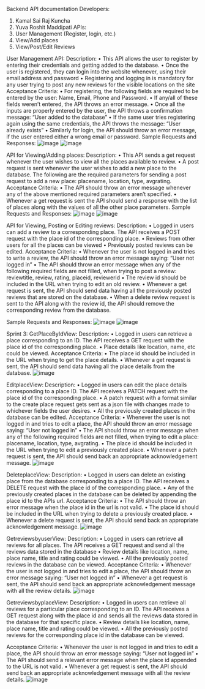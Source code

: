 Backend API documentation
Developers:
1. Kamal Sai Raj Kuncha
2. Yuva Roshit Maddipati
APIs: 
1.	User Management (Register, login, etc.)
2.	View/Add places
3.	View/Post/Edit Reviews

User Management API:
Description:
•	This API allows the user to register by entering their credentials and getting added to the database.
•	Once the user is registered, they can login into the website whenever, using their email address and password
•	Registering and logging in is mandatory for any user trying to post any new reviews for the visible locations on the site
Acceptance Criteria:
•	For registering, the following fields are required to be entered by the user: Name, Email, Phone and Password.
•	If any/all of these fields weren’t entered, the API throws an error message.
•	Once all the inputs are properly entered by the user, the API throws a confirmation message: “User added to the database”
•	If the same user tries registering again using the same credentials, the API throws the message: “User already exists”
•	Similarly for login, the API should throw an error message, if the user entered either a wrong email or password.
Sample Requests and Responses:
![image](https://user-images.githubusercontent.com/38933993/163862284-5f819808-3189-43fc-b5ba-0c8350378ad3.png)
![image](https://user-images.githubusercontent.com/38933993/163862304-33e669b8-bafc-4eda-8bc5-979d03c10cbe.png)

API for Viewing/Adding places:
Description:
•	This API sends a get request whenever the user wishes to view all the places available to review.
•	A post request is sent whenever the user wishes to add a new place to the database. The following are the required parameters for sending a post request to add a new place: placename, location, type, avgrating.
Acceptance Criteria:
•	The API should throw an error message whenever any of the above mentioned required parameters aren’t specified.
•	Whenever a get request is sent the API should send a response with the list of places along with the values of all the other place parameters.
Sample Requests and Responses:
![image](https://user-images.githubusercontent.com/38933993/163862518-ac209298-2c44-498e-896d-5fed39dad9dc.png)
![image](https://user-images.githubusercontent.com/38933993/163862535-1f949a81-c555-4e07-bf2a-a0a72ed7ae05.png)

API for Viewing, Posting or Editing reviews:
Description:
•	Logged in users can add a review to a corresponding place. The API receives a POST request with the place id of the corresponding place.
•	Reviews from other users for all the places can be viewed
•	Previously posted reviews can be edited.
Acceptance Criteria:
•	Whenever the user is not logged in and tries to write a review, the API should throw an error message saying: “User not logged in”
•	The API should throw an error message when any of the following required fields are not filled, when trying to post a review: reviewtitle, review, rating, placeid, reviewerid
•	The review id should be included in the URL when trying to edit an old review.
•	Whenever a get request is sent, the API should send data having all the previously posted reviews that are stored on the database.
•	When a delete review request is sent to the API along with the review id, the API should remove the corresponding review from the database.

Sample Requests and Responses:
![image](https://user-images.githubusercontent.com/38933993/163862699-1c2b9460-aed5-4e20-a51e-ed49d976ab17.png)
![image](https://user-images.githubusercontent.com/38933993/163862720-7275fba5-a6eb-42d9-adb0-ebe9e8073861.png)

Sprint 3:
GetPlaceByIdView:
Description:
•	Logged in users can retrieve a place corresponding to an ID. The API receives a GET request with the place id of the corresponding place.
•	Place details like location, name, etc could be viewed.
Acceptance Criteria:
•	The place id should be included in the URL when trying to get the place details.
•	Whenever a get request is sent, the API should send data having all the place details from the database.
![image](https://user-images.githubusercontent.com/38933993/163862840-17944e3b-e9a2-43c7-8a07-edca911aa14c.png)

EditplaceView:
Description:
•	Logged in users can edit the place details corresponding to a place ID. The API receives a PATCH request with the place id of the corresponding place.
•	A patch request with a format similar to the create place request gets sent as a json file with changes made to whichever fields the user desires.
•	All the previously created places in the database can be edited.
Acceptance Criteria:
•	Whenever the user is not logged in and tries to edit a place, the API should throw an error message saying: “User not logged in”
•	The API should throw an error message when any of the following required fields are not filled, when trying to edit a place: placename, location, type, avgrating.
•	The place id should be included in the URL when trying to edit a previously created place.
•	Whenever a patch request is sent, the API should send back an appropriate acknowledgement message.
![image](https://user-images.githubusercontent.com/38933993/163863186-71ca5bbf-a085-4c20-97c2-25924017ed27.png)

DeleteplaceView:
Description:
•	Logged in users can delete an existing place from the database corresponding to a place ID. The API receives a DELETE request with the place id of the corresponding place.
•	Any of the previously created places in the database can be deleted by appending the place id to the APIs url.
Acceptance Criteria:
•	The API should throw an error message when the place id in the url is not valid.
•	The place id should be included in the URL when trying to delete a previously created place.
•	Whenever a delete request is sent, the API should send back an appropriate acknowledgement message.
![image](https://user-images.githubusercontent.com/38933993/163863281-3c0901f2-c091-4fad-9b07-48b041b31c69.png)

GetreviewsbyuserView:
Description:
•	Logged in users can retrieve all reviews for all places. The API receives a GET request and send all the reviews data stored in the database
•	Review details like location, name, place name, title and rating could be viewed.
•	All the previously posted reviews in the database can be viewed.
Acceptance Criteria:
•	Whenever the user is not logged in and tries to edit a place, the API should throw an error message saying: “User not logged in”
•	Whenever a get request is sent, the API should send back an appropriate acknowledgement message with all the review details.
![image](https://user-images.githubusercontent.com/38933993/163863354-bf1c867a-fc42-427b-b4bd-01700e9bb539.png)

GetreviewsbyplaceView:
Description:
•	Logged in users can retrieve all reviews for a particular place corresponding to an ID. The API receives a GET request along with the place id and sends all the reviews data stored in the database for that specific place.
•	Review details like location, name, place name, title and rating could be viewed.
•	All the previously posted reviews for the corresponding place id in the database can be viewed.


Acceptance Criteria:
•	Whenever the user is not logged in and tries to edit a place, the API should throw an error message saying: “User not logged in”
•	The API should send a relevant error message when the place id appended to the URL is not valid.
•	Whenever a get request is sent, the API should send back an appropriate acknowledgement message with all the review details.
![image](https://user-images.githubusercontent.com/38933993/163863447-26d82807-6c69-4c56-a3ac-b75bee926587.png)



